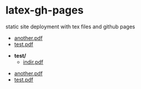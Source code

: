 # latex-gh-pages

static site deployment with tex files and github pages
<!-- filetree -->

 - [another.pdf](./another.pdf)
 - [test.pdf](./test.pdf)

<!-- filetreestop -->
<!-- filetree -->

 - **test/**
   - [indir.pdf](./test/indir.pdf)

<!-- filetreestop -->
<!-- filetree -->

 - [another.pdf](./another.pdf)
 - [test.pdf](./test.pdf)

<!-- filetreestop -->
